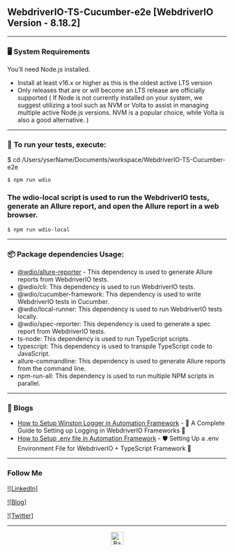 ## WebdriverIO-TS-Cucumber-e2e [WebdriverIO Version - 8.18.2]
---

### :desktop_computer: **System Requirements**
You’ll need Node.js installed.

- Install at least v16.x or higher as this is the oldest active LTS version
- Only releases that are or will become an LTS release are officially supported ( If Node is not currently installed on your system, we suggest utilizing a tool such as NVM or Volta to assist in managing multiple active Node.js versions. NVM is a popular choice, while Volta is also a good alternative. )
---

### :runner: **To run your tests, execute:**
$ cd /Users/yserName/Documents/workspace/WebdriverIO-TS-Cucumber-e2e
```
$ npm run wdio
```

### The wdio-local script is used to run the WebdriverIO tests, generate an Allure report, and open the Allure report in a web browser.
```
$ npm run wdio-local
```
---

### :package: Package dependencies Usage:

- [@wdio/allure-reporter](https://www.npmjs.com/package/@wdio/allure-reporter) - This dependency is used to generate Allure reports from WebdriverIO tests.
- @wdio/cli: This dependency is used to run WebdriverIO tests.
- @wdio/cucumber-framework: This dependency is used to write WebdriverIO tests in Cucumber.
- @wdio/local-runner: This dependency is used to run WebdriverIO tests locally.
- @wdio/spec-reporter: This dependency is used to generate a spec report from WebdriverIO tests.
- ts-node: This dependency is used to run TypeScript scripts.
- typescript: This dependency is used to transpile TypeScript code to JavaScript.
- allure-commandline: This dependency is used to generate Allure reports from the command line.
- npm-run-all: This dependency is used to run multiple NPM scripts in parallel.
---

### :newspaper: Blogs

- [How to Setup Winston Logger in Automation Framework](https://hardikchotaliya.hashnode.dev/a-complete-guide-to-setting-up-logging-in-webdriverio-frameworks) - 📝 A Complete Guide to Setting up Logging in WebdriverIO Frameworks 🎯
- [How to Setup .env file in Automation Framework](https://hardikchotaliya.hashnode.dev/setting-up-a-env-environment-file-for-webdriverio-typescript-framework) - 🛡️ Setting Up a .env Environment File for WebdriverIO + TypeScript Framework 🔐

---

### Follow Me

[![LinkedIn]](https://www.linkedin.com/in/hardikchotaliya/)

[![Blog]](https://hardikchotaliya.hashnode.dev/)

[![Twitter]](https://twitter.com/Hardikchotaliya)

---


<p align="center"><a href="https://github.com/hardikchotaliya/WebdriverIO-TS-Cucumber-e2e#"><img src="http://randojs.com/images/backToTopButton.png" alt="Back to top" height="29"/></a></p>
